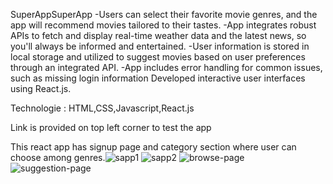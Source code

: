SuperAppSuperApp
-Users can select their favorite movie genres, and the app will recommend movies tailored to their tastes.
-App integrates robust APIs to fetch and display real-time weather data and the latest news, so you'll always be informed and entertained.
-User information is stored in local storage and utilized to suggest movies based on user preferences through an integrated API.
-App includes error handling for common issues, such as missing login information Developed interactive user interfaces using React.js.

Technologie : HTML,CSS,Javascript,React.js

Link is provided on top left corner to test the app

This react app has signup page and category section where user can choose among genres.![sapp1](https://github.com/abhisheksahu504/capstone-project/assets/96036672/72d2ffef-249f-4ce7-a0d2-f53ad0fd426f)
![sapp2](https://github.com/abhisheksahu504/capstone-project/assets/96036672/9160ec6c-c3ac-419e-b554-51417dbbbb80)
![browse-page](https://github.com/abhisheksahu504/superApp/assets/96036672/2f40c248-cd4e-4865-b022-3c6872ebbde8)
![suggestion-page](https://github.com/abhisheksahu504/superApp/assets/96036672/f78e2523-067c-4930-b564-bc6e95bb7bcf)
